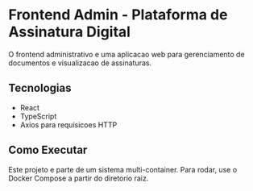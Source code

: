 # Frontend Admin - Plataforma de Assinatura Digital

O frontend administrativo e uma aplicacao web para gerenciamento de documentos e visualizacao de assinaturas.

## Tecnologias

- React
- TypeScript
- Axios para requisicoes HTTP

## Como Executar

Este projeto e parte de um sistema multi-container. Para rodar, use o Docker Compose a partir do diretorio raiz.
